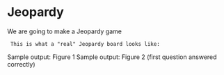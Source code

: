 
# Jeopardy
  We are going to make a Jeopardy game

     This is what a "real" Jeopardy board looks like:
  Sample output: Figure 1
  Sample output: Figure 2 (first question answered correctly)
 


